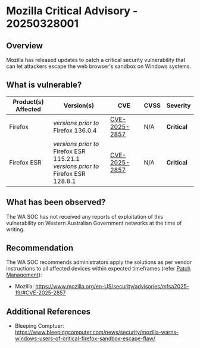 # Mozilla Critical Advisory - 20250328001

## Overview

Mozilla has released updates to patch a critical security vulnerability that can let attackers escape the web browser's sandbox on Windows systems.

## What is vulnerable?

| Product(s) Affected  | Version(s) | CVE                     | CVSS         | Severity      |
| -------------------- | ---------- | ----------------------- | ------------ | ------------- |
| Firefox | *versions prior to* Firefox 136.0.4 | [CVE-2025-2857](https://nvd.nist.gov/vuln/detail/CVE-2025-2857) | N/A   | **Critical**  |
| Firefox ESR | *versions prior to* Firefox ESR 115.21.1 <br> *versions prior to* Firefox ESR 128.8.1    | [CVE-2025-2857](https://nvd.nist.gov/vuln/detail/CVE-2025-2857) | N/A   | **Critical**  |

## What has been observed?

The WA SOC has not received any reports of exploitation of this vulnerability on Western Australian Government networks at the time of writing.

## Recommendation

The WA SOC recommends administrators apply the solutions as per vendor instructions to all affected devices within expected timeframes (refer [Patch Management](../guidelines/patch-management.md)):

- Mozilla: <https://www.mozilla.org/en-US/security/advisories/mfsa2025-19/#CVE-2025-2857>

## Additional References

- Bleeping Comptuer: <https://www.bleepingcomputer.com/news/security/mozilla-warns-windows-users-of-critical-firefox-sandbox-escape-flaw/>
